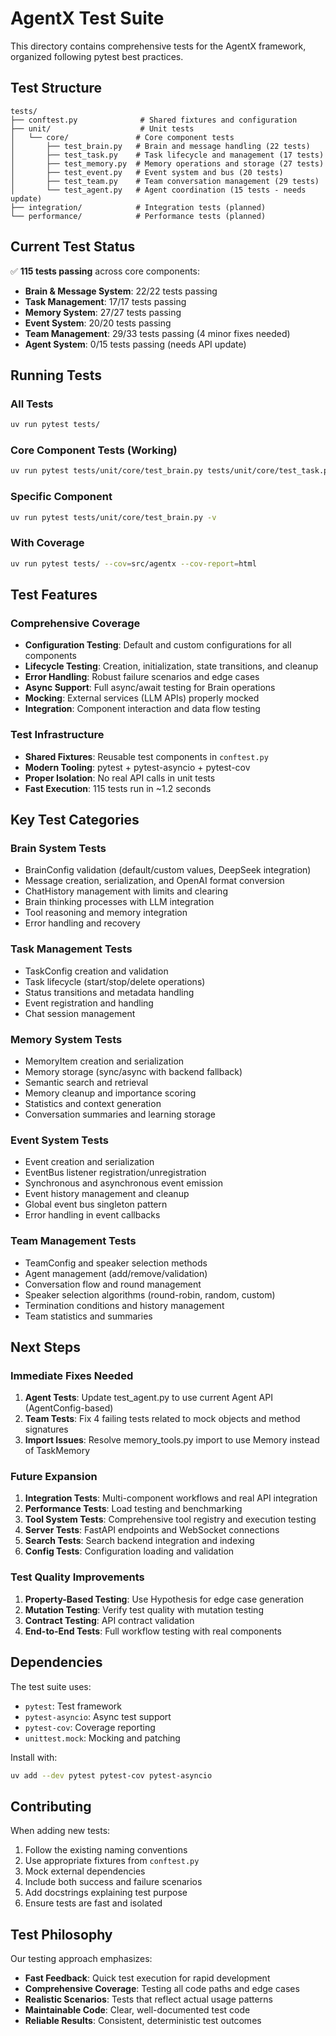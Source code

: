 # AgentX Test Suite

This directory contains comprehensive tests for the AgentX framework, organized following pytest best practices.

## Test Structure

```
tests/
├── conftest.py              # Shared fixtures and configuration
├── unit/                    # Unit tests
│   └── core/               # Core component tests
│       ├── test_brain.py   # Brain and message handling (22 tests)
│       ├── test_task.py    # Task lifecycle and management (17 tests)
│       ├── test_memory.py  # Memory operations and storage (27 tests)
│       ├── test_event.py   # Event system and bus (20 tests)
│       ├── test_team.py    # Team conversation management (29 tests)
│       └── test_agent.py   # Agent coordination (15 tests - needs update)
├── integration/            # Integration tests (planned)
└── performance/            # Performance tests (planned)
```

## Current Test Status

✅ **115 tests passing** across core components:

- **Brain & Message System**: 22/22 tests passing
- **Task Management**: 17/17 tests passing
- **Memory System**: 27/27 tests passing
- **Event System**: 20/20 tests passing
- **Team Management**: 29/33 tests passing (4 minor fixes needed)
- **Agent System**: 0/15 tests passing (needs API update)

## Running Tests

### All Tests

```bash
uv run pytest tests/
```

### Core Component Tests (Working)

```bash
uv run pytest tests/unit/core/test_brain.py tests/unit/core/test_task.py tests/unit/core/test_memory.py tests/unit/core/test_event.py
```

### Specific Component

```bash
uv run pytest tests/unit/core/test_brain.py -v
```

### With Coverage

```bash
uv run pytest tests/ --cov=src/agentx --cov-report=html
```

## Test Features

### Comprehensive Coverage

- **Configuration Testing**: Default and custom configurations for all components
- **Lifecycle Testing**: Creation, initialization, state transitions, and cleanup
- **Error Handling**: Robust failure scenarios and edge cases
- **Async Support**: Full async/await testing for Brain operations
- **Mocking**: External services (LLM APIs) properly mocked
- **Integration**: Component interaction and data flow testing

### Test Infrastructure

- **Shared Fixtures**: Reusable test components in `conftest.py`
- **Modern Tooling**: pytest + pytest-asyncio + pytest-cov
- **Proper Isolation**: No real API calls in unit tests
- **Fast Execution**: 115 tests run in ~1.2 seconds

## Key Test Categories

### Brain System Tests

- BrainConfig validation (default/custom values, DeepSeek integration)
- Message creation, serialization, and OpenAI format conversion
- ChatHistory management with limits and clearing
- Brain thinking processes with LLM integration
- Tool reasoning and memory integration
- Error handling and recovery

### Task Management Tests

- TaskConfig creation and validation
- Task lifecycle (start/stop/delete operations)
- Status transitions and metadata handling
- Event registration and handling
- Chat session management

### Memory System Tests

- MemoryItem creation and serialization
- Memory storage (sync/async with backend fallback)
- Semantic search and retrieval
- Memory cleanup and importance scoring
- Statistics and context generation
- Conversation summaries and learning storage

### Event System Tests

- Event creation and serialization
- EventBus listener registration/unregistration
- Synchronous and asynchronous event emission
- Event history management and cleanup
- Global event bus singleton pattern
- Error handling in event callbacks

### Team Management Tests

- TeamConfig and speaker selection methods
- Agent management (add/remove/validation)
- Conversation flow and round management
- Speaker selection algorithms (round-robin, random, custom)
- Termination conditions and history management
- Team statistics and summaries

## Next Steps

### Immediate Fixes Needed

1. **Agent Tests**: Update test_agent.py to use current Agent API (AgentConfig-based)
2. **Team Tests**: Fix 4 failing tests related to mock objects and method signatures
3. **Import Issues**: Resolve memory_tools.py import to use Memory instead of TaskMemory

### Future Expansion

1. **Integration Tests**: Multi-component workflows and real API integration
2. **Performance Tests**: Load testing and benchmarking
3. **Tool System Tests**: Comprehensive tool registry and execution testing
4. **Server Tests**: FastAPI endpoints and WebSocket connections
5. **Search Tests**: Search backend integration and indexing
6. **Config Tests**: Configuration loading and validation

### Test Quality Improvements

1. **Property-Based Testing**: Use Hypothesis for edge case generation
2. **Mutation Testing**: Verify test quality with mutation testing
3. **Contract Testing**: API contract validation
4. **End-to-End Tests**: Full workflow testing with real components

## Dependencies

The test suite uses:

- `pytest`: Test framework
- `pytest-asyncio`: Async test support
- `pytest-cov`: Coverage reporting
- `unittest.mock`: Mocking and patching

Install with:

```bash
uv add --dev pytest pytest-cov pytest-asyncio
```

## Contributing

When adding new tests:

1. Follow the existing naming conventions
2. Use appropriate fixtures from `conftest.py`
3. Mock external dependencies
4. Include both success and failure scenarios
5. Add docstrings explaining test purpose
6. Ensure tests are fast and isolated

## Test Philosophy

Our testing approach emphasizes:

- **Fast Feedback**: Quick test execution for rapid development
- **Comprehensive Coverage**: Testing all code paths and edge cases
- **Realistic Scenarios**: Tests that reflect actual usage patterns
- **Maintainable Code**: Clear, well-documented test code
- **Reliable Results**: Consistent, deterministic test outcomes
